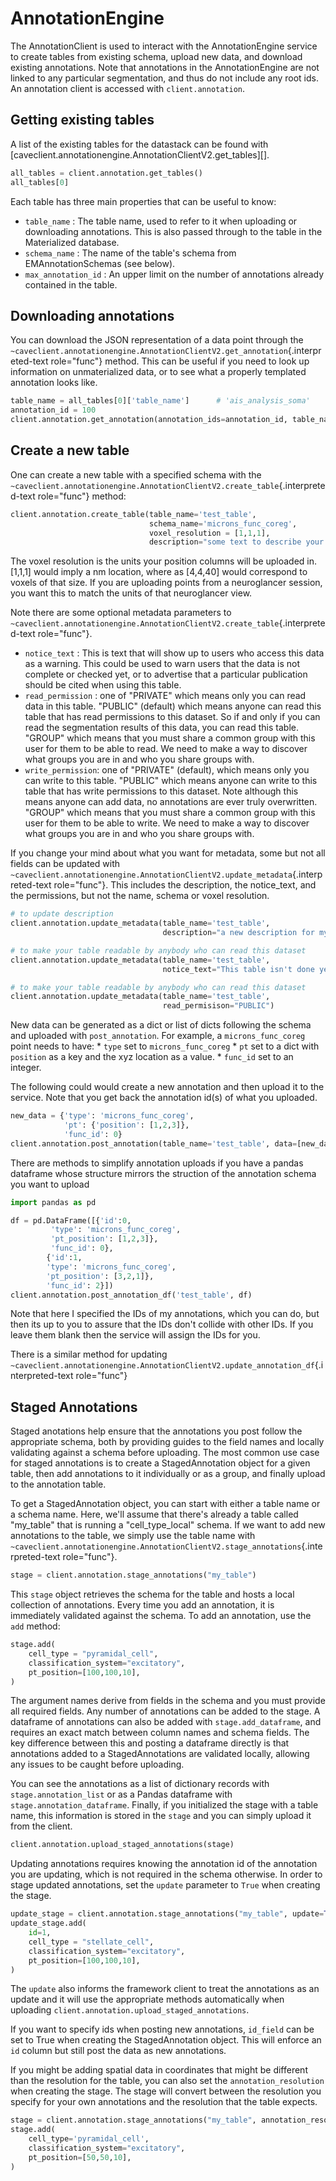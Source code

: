 # AnnotationEngine

The AnnotationClient is used to interact with the AnnotationEngine
service to create tables from existing schema, upload new data, and
download existing annotations. Note that annotations in the
AnnotationEngine are not linked to any particular segmentation, and thus
do not include any root ids. An annotation client is accessed with
`client.annotation`.

## Getting existing tables

A list of the existing tables for the datastack can be found with
[caveclient.annotationengine.AnnotationClientV2.get_tables][].

``` python
all_tables = client.annotation.get_tables()
all_tables[0]
```

Each table has three main properties that can be useful to know:

-   `table_name` : The table name, used to refer to it when uploading or
    downloading annotations. This is also passed through to the table in
    the Materialized database.
-   `schema_name` : The name of the table's schema from
    EMAnnotationSchemas (see below).
-   `max_annotation_id` : An upper limit on the number of annotations
    already contained in the table.

## Downloading annotations

You can download the JSON representation of a data point through the
`~caveclient.annotationengine.AnnotationClientV2.get_annotation`{.interpreted-text
role="func"} method. This can be useful if you need to look up
information on unmaterialized data, or to see what a properly templated
annotation looks like.

``` python
table_name = all_tables[0]['table_name']      # 'ais_analysis_soma'
annotation_id = 100
client.annotation.get_annotation(annotation_ids=annotation_id, table_name=table_name)
```

## Create a new table

One can create a new table with a specified schema with the
`~caveclient.annotationengine.AnnotationClientV2.create_table`{.interpreted-text
role="func"} method:

``` python
client.annotation.create_table(table_name='test_table',
                               schema_name='microns_func_coreg',
                               voxel_resolution = [1,1,1],
                               description="some text to describe your table")
```

The voxel resolution is the units your position columns will be uploaded
in. \[1,1,1\] would imply a nm location, where as \[4,4,40\] would
correspond to voxels of that size. If you are uploading points from a
neuroglancer session, you want this to match the units of that
neuroglancer view.

Note there are some optional metadata parameters to
`~caveclient.annotationengine.AnnotationClientV2.create_table`{.interpreted-text
role="func"}.

-   `notice_text` : This is text that will show up to users who access
    this data as a warning. This could be used to warn users that the
    data is not complete or checked yet, or to advertise that a
    particular publication should be cited when using this table.
-   `read_permission` : one of \"PRIVATE\" which means only you can read
    data in this table. \"PUBLIC\" (default) which means anyone can read
    this table that has read permissions to this dataset. So if and only
    if you can read the segmentation results of this data, you can read
    this table. \"GROUP\" which means that you must share a common group
    with this user for them to be able to read. We need to make a way to
    discover what groups you are in and who you share groups with.
-   `write_permission`: one of \"PRIVATE\" (default), which means only
    you can write to this table. \"PUBLIC\" which means anyone can write
    to this table that has write permissions to this dataset. Note
    although this means anyone can add data, no annotations are ever
    truly overwritten. \"GROUP\" which means that you must share a
    common group with this user for them to be able to write. We need to
    make a way to discover what groups you are in and who you share
    groups with.

If you change your mind about what you want for metadata, some but not
all fields can be updated with
`~caveclient.annotationengine.AnnotationClientV2.update_metadata`{.interpreted-text
role="func"}. This includes the description, the notice_text, and the
permissions, but not the name, schema or voxel resolution.

``` python
# to update description
client.annotation.update_metadata(table_name='test_table',
                                  description="a new description for my table")

# to make your table readable by anybody who can read this dataset
client.annotation.update_metadata(table_name='test_table',
                                  notice_text="This table isn't done yet, don't trust it. Contact me")

# to make your table readable by anybody who can read this dataset
client.annotation.update_metadata(table_name='test_table',
                                  read_permisison="PUBLIC")
```

New data can be generated as a dict or list of dicts following the
schema and uploaded with `post_annotation`. For example, a
`microns_func_coreg` point needs to have: \* `type` set to
`microns_func_coreg` \* `pt` set to a dict with `position` as a key and
the xyz location as a value. \* `func_id` set to an integer.

The following could would create a new annotation and then upload it to
the service. Note that you get back the annotation id(s) of what you
uploaded.

``` python
new_data = {'type': 'microns_func_coreg',
            'pt': {'position': [1,2,3]},
            'func_id': 0}
client.annotation.post_annotation(table_name='test_table', data=[new_data])
```

There are methods to simplify annotation uploads if you have a pandas
dataframe whose structure mirrors the struction of the annotation schema
you want to upload

``` python
import pandas as pd

df = pd.DataFrame([{'id':0,
         'type': 'microns_func_coreg',
         'pt_position': [1,2,3]},
         'func_id': 0}, 
        {'id':1,
        'type': 'microns_func_coreg',
        'pt_position': [3,2,1]},
        'func_id': 2}])
client.annotation.post_annotation_df('test_table', df)
```

Note that here I specified the IDs of my annotations, which you can do,
but then its up to you to assure that the IDs don\'t collide with other
IDs. If you leave them blank then the service will assign the IDs for
you.

There is a similar method for updating
`~caveclient.annotationengine.AnnotationClientV2.update_annotation_df`{.interpreted-text
role="func"}

## Staged Annotations

Staged anotations help ensure that the annotations you post follow the
appropriate schema, both by providing guides to the field names and
locally validating against a schema before uploading. The most common
use case for staged annotations is to create a StagedAnnotation object
for a given table, then add annotations to it individually or as a
group, and finally upload to the annotation table.

To get a StagedAnnotation object, you can start with either a table name
or a schema name. Here, we\'ll assume that there\'s already a table
called \"my_table\" that is running a \"cell_type_local\" schema. If we
want to add new annotations to the table, we simply use the table name
with
`~caveclient.annotationengine.AnnotationClientV2.stage_annotations`{.interpreted-text
role="func"}.

``` python
stage = client.annotation.stage_annotations("my_table")
```

This `stage` object retrieves the schema for the table and hosts a local
collection of annotations. Every time you add an annotation, it is
immediately validated against the schema. To add an annotation, use the
`add` method:

``` python
stage.add(
    cell_type = "pyramidal_cell",
    classification_system="excitatory",
    pt_position=[100,100,10],
)
```

The argument names derive from fields in the schema and you must provide
all required fields. Any number of annotations can be added to the
stage. A dataframe of annotations can also be added with
`stage.add_dataframe`, and requires an exact match between column names
and schema fields. The key difference between this and posting a
dataframe directly is that annotations added to a StagedAnnotations are
validated locally, allowing any issues to be caught before uploading.

You can see the annotations as a list of dictionary records with
`stage.annotation_list` or as a Pandas dataframe with
`stage.annotation_dataframe`. Finally, if you initialized the stage with
a table name, this information is stored in the `stage` and you can
simply upload it from the client.

``` python
client.annotation.upload_staged_annotations(stage)
```

Updating annotations requires knowing the annotation id of the
annotation you are updating, which is not required in the schema
otherwise. In order to stage updated annotations, set the `update`
parameter to `True` when creating the stage.

``` python
update_stage = client.annotation.stage_annotations("my_table", update=True)
update_stage.add(
    id=1,
    cell_type = "stellate_cell",
    classification_system="excitatory",
    pt_position=[100,100,10],
)
```

The `update` also informs the framework client to treat the annotations
as an update and it will use the appropriate methods automatically when
uploading `client.annotation.upload_staged_annotations`.

If you want to specify ids when posting new annotations, `id_field` can
be set to True when creating the StagedAnnotation object. This will
enforce an `id` column but still post the data as new annotations.

If you might be adding spatial data in coordinates that might be
different than the resolution for the table, you can also set the
`annotation_resolution` when creating the stage. The stage will convert
between the resolution you specify for your own annotations and the
resolution that the table expects.

``` python
stage = client.annotation.stage_annotations("my_table", annotation_resolution=[8,8,40])
stage.add(
    cell_type='pyramidal_cell',
    classification_system="excitatory",
    pt_position=[50,50,10],
)
```
